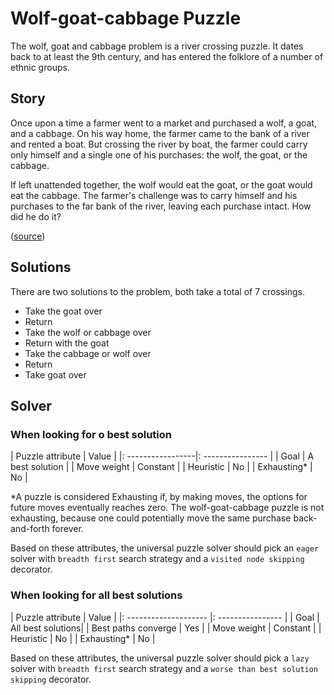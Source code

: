 # Wolf-goat-cabbage Puzzle

The wolf, goat and cabbage problem is a river crossing puzzle. It dates back to 
at least the 9th century, and has entered the folklore of a number of ethnic 
groups.

## Story

Once upon a time a farmer went to a market and purchased a wolf, a goat, and a 
cabbage. 
On his way home, the farmer came to the bank of a river and rented a boat. 
But crossing the river by boat, the farmer could carry only himself and a 
single one of his purchases: the wolf, the goat, or the cabbage.

If left unattended together, the wolf would eat the goat, or the goat would eat 
the cabbage.
The farmer's challenge was to carry himself and his purchases to the far bank 
of the river, leaving each purchase intact. How did he do it? 

([source](https://en.wikipedia.org/wiki/Wolf,_goat_and_cabbage_problem))

## Solutions

There are two solutions to the problem, both take a total of 7 crossings.

- Take the goat over
- Return
- Take the wolf or cabbage over
- Return with the goat
- Take the cabbage or wolf over
- Return
- Take goat over

## Solver

### When looking for o best solution

| Puzzle attribute  | Value             |
|: -----------------|: ---------------- |
| Goal              | A best solution   |
| Move weight       | Constant          |
| Heuristic         | No                |
| Exhausting*       | No                |

*A puzzle is considered Exhausting if, by making moves, the options for future 
moves eventually reaches zero. The wolf-goat-cabbage puzzle is not exhausting, 
because one could potentially move the same purchase back-and-forth forever.

Based on these attributes, the universal puzzle solver should pick an `eager` 
solver with `breadth first` search strategy and a `visited node skipping` 
decorator.

### When looking for all best solutions

| Puzzle attribute      | Value             |
|: -------------------- |: ---------------- |
| Goal                  | All best solutions|
| Best paths converge   | Yes               |
| Move weight           | Constant          |
| Heuristic             | No                |
| Exhausting*           | No                |

Based on these attributes, the universal puzzle solver should pick a `lazy` 
solver with `breadth first` search strategy and a `worse than best solution 
skipping` decorator.
